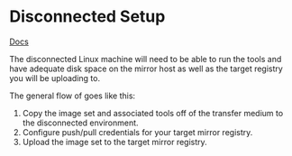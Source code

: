 # Disconnected Setup

[Docs](https://docs.redhat.com/en/documentation/openshift_container_platform/4.17/html/disconnected_environments/mirroring-in-disconnected-environments)

The disconnected Linux machine will need to be able to run the tools and have adequate disk space on the mirror host as well as the target registry you will be uploading to.

The general flow of goes like this: 

1. Copy the image set and associated tools off of the transfer medium to the disconnected environment.
1. Configure push/pull credentials for your target mirror registry.
1. Upload the image set to the target mirror registry.
